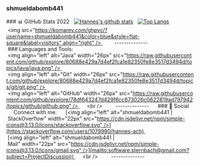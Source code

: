 ### shmueldabomb441 
 ### :bar_chart: GitHub Stats 2022  
  [![Hannes's github stats](https://github-readme-stats.vercel.app/api?username=shmueldabomb441&show_icons=true&line_height=21&show_icons=true&hide_border=true)](https://github.com/anuraghazra/github-readme-stats)  
  [![Top Langs](https://github-readme-stats.vercel.app/api/top-langs/?username=shmueldabomb441&show_icons=true&layout=compact&theme=vue&hide_border=true)](https://github.com/anuraghazra/github-readme-stats)  
    
  <img src="https://komarev.com/ghpvc/?username=shmueldabomb441&color=blue&style=flat-square&label=visitors" align="right" />  
    
    
  --------------  
    
  ### Languages and Tools:  
    
  <img align="left" alt="Java" width="26px" src="https://raw.githubusercontent.com/github/explore/80688e429a7d4ef2fca1e82350fe8e3517d3494d/topics/java/java.png" />  
  <img align="left" alt="Git" width="26px" src="https://raw.githubusercontent.com/github/explore/80688e429a7d4ef2fca1e82350fe8e3517d3494d/topics/git/git.png" />  
  <img align="left" alt="GitHub" width="26px" src="https://raw.githubusercontent.com/github/explore/78df643247d429f6cc873026c0622819ad797942/topics/github/github.png" />  
    
  <br />  
    
    
  --------------  
    
  ### :email: Social   
    
   Connect with me:  
    
  [<img align="left" alt="shmueldabomb441 | StackOverflow" width="22px" src="https://cdn.jsdelivr.net/npm/simple-icons@3.13.0/icons/stackoverflow.svg" />](https://stackoverflow.com/users/1079990/hannes-ach)  
  [<img align="left" alt="shmueldabomb441 | Mail" width="22px" src="https://cdn.jsdelivr.net/npm/simple-icons@3.13.0/icons/gmail.svg" />](mailto:software.sternbach@gmail.com?subject=ProjectDiscussion)  
    
  <br />  
    
    
  --------------
<!--
**shmueldabomb441/shmueldabomb441** is a ✨ _special_ ✨ repository because its `README.md` (this file) appears on your GitHub profile.

Here are some ideas to get you started:

- 🔭 I’m currently working on ...
- 🌱 I’m currently learning ...
- 👯 I’m looking to collaborate on ...
- 🤔 I’m looking for help with ...
- 💬 Ask me about ...
- 📫 How to reach me: ...
- 😄 Pronouns: ...
- ⚡ Fun fact: ...
-->

